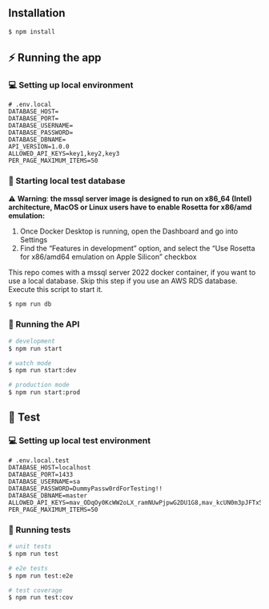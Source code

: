 ## Installation

```bash
$ npm install
```

## ⚡ Running the app

### 💻 Setting up local environment

```dotenv
# .env.local
DATABASE_HOST=
DATABASE_PORT=
DATABASE_USERNAME=
DATABASE_PASSWORD=
DATABASE_DBNAME=
API_VERSION=1.0.0
ALLOWED_API_KEYS=key1,key2,key3
PER_PAGE_MAXIMUM_ITEMS=50

```

### 🐳 Starting local test database
⚠️ **Warning**: **the mssql server image is designed to run on x86_64 (Intel) architecture, MacOS or Linux users have to enable Rosetta for x86/amd emulation:**
1. Once Docker Desktop is running, open the Dashboard and go into Settings
2. Find the “Features in development” option, and select the “Use Rosetta for x86/amd64 emulation on Apple Silicon” checkbox

This repo comes with a mssql server 2022 docker container, if you want to use a local database. Skip this step if you use an AWS RDS database. Execute this script to start it.

```bash
$ npm run db
```

### 🚀 Running the API

```bash
# development
$ npm run start

# watch mode
$ npm run start:dev

# production mode
$ npm run start:prod
```

## 🧪 Test

### 💻 Setting up local test environment

```dotenv
# .env.local.test
DATABASE_HOST=localhost
DATABASE_PORT=1433
DATABASE_USERNAME=sa
DATABASE_PASSWORD=DummyPassw0rdForTesting!!
DATABASE_DBNAME=master
ALLOWED_API_KEYS=mav_ODqOy0KcWW2oLX_ramNUwPjpwG2DU1G8,mav_kcUN0m3pJFTx5hw2EhlOO10ye4w7_NhB
PER_PAGE_MAXIMUM_ITEMS=50
```

### 🧬 Running tests
```bash
# unit tests
$ npm run test

# e2e tests
$ npm run test:e2e

# test coverage
$ npm run test:cov
```
